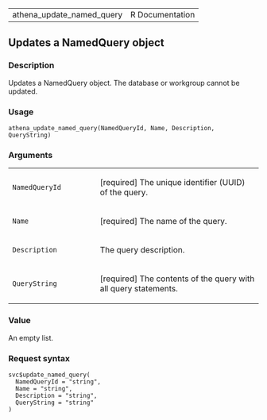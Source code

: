 <table style="width: 100%;">
<tbody>
<tr class="odd">
<td>athena_update_named_query</td>
<td style="text-align: right;">R Documentation</td>
</tr>
</tbody>
</table>

## Updates a NamedQuery object

### Description

Updates a NamedQuery object. The database or workgroup cannot be
updated.

### Usage

    athena_update_named_query(NamedQueryId, Name, Description, QueryString)

### Arguments

<table>
<colgroup>
<col style="width: 35%" />
<col style="width: 65%" />
</colgroup>
<tbody>
<tr class="odd">
<td><code
id="athena_update_named_query_:_NamedQueryId">NamedQueryId</code></td>
<td><p>[required] The unique identifier (UUID) of the query.</p></td>
</tr>
<tr class="even">
<td><code id="athena_update_named_query_:_Name">Name</code></td>
<td><p>[required] The name of the query.</p></td>
</tr>
<tr class="odd">
<td><code
id="athena_update_named_query_:_Description">Description</code></td>
<td><p>The query description.</p></td>
</tr>
<tr class="even">
<td><code
id="athena_update_named_query_:_QueryString">QueryString</code></td>
<td><p>[required] The contents of the query with all query
statements.</p></td>
</tr>
</tbody>
</table>

### Value

An empty list.

### Request syntax

    svc$update_named_query(
      NamedQueryId = "string",
      Name = "string",
      Description = "string",
      QueryString = "string"
    )
